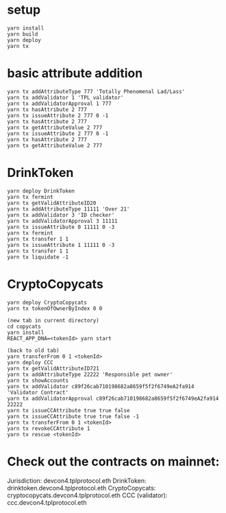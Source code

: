 # setup
```
yarn install
yarn build
yarn deploy
yarn tx
```

# basic attribute addition
```
yarn tx addAttributeType 777 'Totally Phenomenal Lad/Lass'
yarn tx addValidator 1 'TPL validator'
yarn tx addValidatorApproval 1 777
yarn tx hasAttribute 2 777
yarn tx issueAttribute 2 777 0 -1
yarn tx hasAttribute 2 777
yarn tx getAttributeValue 2 777
yarn tx issueAttribute 2 777 0 -1
yarn tx hasAttribute 2 777
yarn tx getAttributeValue 2 777
```

# DrinkToken
```
yarn deploy DrinkToken
yarn tx fermint
yarn tx getValidAttributeID20
yarn tx addAttributeType 11111 'Over 21'
yarn tx addValidator 3 'ID checker'
yarn tx addValidatorApproval 3 11111
yarn tx issueAttribute 0 11111 0 -3
yarn tx fermint
yarn tx transfer 1 1
yarn tx issueAttribute 1 11111 0 -3
yarn tx transfer 1 1
yarn tx liquidate -1
```

# CryptoCopycats
```
yarn deploy CryptoCopycats
yarn tx tokenOfOwnerByIndex 0 0

(new tab in current directory)
cd copycats
yarn install
REACT_APP_DNA=<tokenId> yarn start

(back to old tab)
yarn transferFrom 0 1 <tokenId>
yarn deploy CCC
yarn tx getValidAttributeID721
yarn tx addAttributeType 22222 'Responsible pet owner'
yarn tx showAccounts
yarn tx addValidator c89f26cab710198682a8659f5f2f6749eA2fa914 'Validator Contract'
yarn tx addValidatorApproval c89f26cab710198682a8659f5f2f6749eA2fa914 22222
yarn tx issueCCAttribute true true false
yarn tx issueCCAttribute true true false -1
yarn tx transferFrom 0 1 <tokenId>
yarn tx revokeCCAttribute 1
yarn tx rescue <tokenId>
```

# Check out the contracts on mainnet:
  Jurisdiction: devcon4.tplprotocol.eth
  DrinkToken: drinktoken.devcon4.tplprotocol.eth
  CryptoCopycats: cryptocopycats.devcon4.tplprotocol.eth
  CCC (validator): ccc.devcon4.tplprotocol.eth
